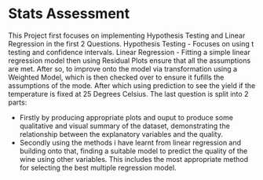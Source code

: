 # Stats Assessment
This Project first focuses on implementing Hypothesis Testing and Linear Regression in the first 2 Questions. 
Hypothesis Testing - Focuses on using t testing and confidence intervals.
Linear Regression - Fitting a simple linear regression model then using Residual Plots ensure that all the assumptions are met. After so, to improve onto the model via transformation using a Weighted Model, which is then checked over to ensure it fufills the assumptions of the mode. After which using prediction to see the yield if the temperature is fixed at 25 Degrees Celsius.
The last question is split into 2 parts:
- Firstly by producing appropriate plots and ouput to produce some qualitative and visual summary of the dataset, demonstrating the relationship between the explanatory variables and the quality.
- Secondly using the methods i have learnt from linear regression and building onto that, finding a suitable model to predict the quality of the wine using other variables. This includes the most appropriate method for selecting the best multiple regression model.
